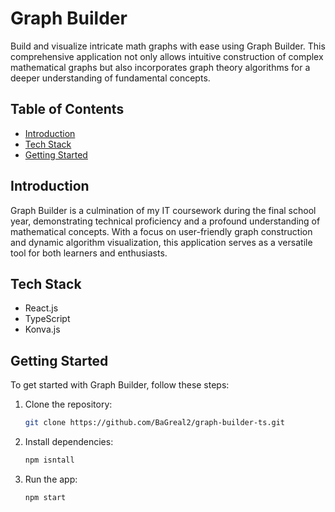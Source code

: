 # Graph Builder

Build and visualize intricate math graphs with ease using Graph Builder. This comprehensive application not only allows intuitive construction of complex mathematical graphs but also incorporates graph theory algorithms for a deeper understanding of fundamental concepts.

## Table of Contents

- [Introduction](#introduction)
- [Tech Stack](#tech-stack)
- [Getting Started](#getting-started)

## Introduction

Graph Builder is a culmination of my IT coursework during the final school year, demonstrating technical proficiency and a profound understanding of mathematical concepts. With a focus on user-friendly graph construction and dynamic algorithm visualization, this application serves as a versatile tool for both learners and enthusiasts.

## Tech Stack

- React.js
- TypeScript
- Konva.js

## Getting Started

To get started with Graph Builder, follow these steps:

1. Clone the repository:
   ```bash
   git clone https://github.com/BaGreal2/graph-builder-ts.git
   ```
2. Install dependencies:
   ```bash
   npm isntall
   ```
3. Run the app:
   ```bash
   npm start
   ```
